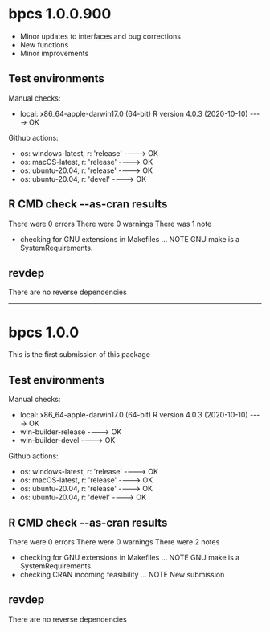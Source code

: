 # bpcs 1.0.0.900

* Minor updates to interfaces and bug corrections
* New functions
* Minor improvements

## Test environments

Manual checks:
  - local: x86_64-apple-darwin17.0 (64-bit) R version 4.0.3 (2020-10-10) ---->  OK

Github actions:
  - os: windows-latest, r: 'release' ----> OK
  - os: macOS-latest, r: 'release'   ----> OK
  - os: ubuntu-20.04, r: 'release'   ----> OK
  - os: ubuntu-20.04, r: 'devel'     ----> OK


## R CMD check --as-cran results

There were 0 errors
There were 0 warnings
There was 1 note
  - checking for GNU extensions in Makefiles ... NOTE
  GNU make is a SystemRequirements.
  
## revdep

There are no reverse dependencies

-------------------------------- 

# bpcs 1.0.0

This is the first submission of this package

## Test environments

Manual checks:
  - local: x86_64-apple-darwin17.0 (64-bit) R version 4.0.3 (2020-10-10) ---->  OK
  - win-builder-release ---->  OK
  - win-builder-devel ---->  OK

Github actions:
  - os: windows-latest, r: 'release' ----> OK
  - os: macOS-latest, r: 'release'   ----> OK
  - os: ubuntu-20.04, r: 'release'   ----> OK
  - os: ubuntu-20.04, r: 'devel'     ----> OK


## R CMD check --as-cran results

There were 0 errors
There were 0 warnings
There were 2 notes
  - checking for GNU extensions in Makefiles ... NOTE
  GNU make is a SystemRequirements.
  - checking CRAN incoming feasibility ... NOTE
  New submission
  
## revdep

There are no reverse dependencies
